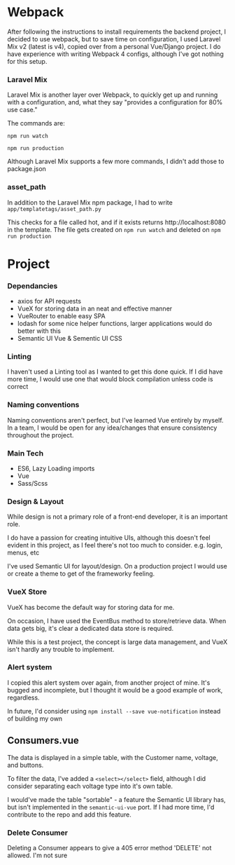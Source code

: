 # Webpack
After following the instructions to install requirements the backend project,
I decided to use webpack, but to save time on configuration, I used Laravel Mix v2 (latest is v4), copied over from a personal Vue/Django project. I do have experience with writing Webpack 4 configs, although I've got nothing for this setup.

### Laravel Mix

Laravel Mix is another layer over Webpack, to quickly get up and running with a configuration, and, what they say
"provides a configuration for 80% use case."

The commands are:

`npm run watch`

`npm run production`

Although Laravel Mix supports a few more commands, I didn't add those to package.json

### asset_path
In addition to the Laravel Mix npm package, I had to write `app/templatetags/asset_path.py`

This checks for a file called hot, and if it exists returns http://localhost:8080 in the template. 
The file gets created on `npm run watch` and deleted on `npm run production`


# Project

### Dependancies
- axios for API requests
- VueX for storing data in an neat and effective manner 
- VueRouter to enable easy SPA
- lodash for some nice helper functions, larger applications would do better with this
- Semantic UI Vue & Sementic UI CSS


### Linting
I haven't used a Linting tool as I wanted to get this done quick.
If I did have more time, I would use one that would block compilation unless code is correct


### Naming conventions
Naming conventions aren't perfect, but I've learned Vue entirely by myself.
In a team, I would be open for any idea/changes that ensure consistency throughout the project.


### Main Tech
- ES6, Lazy Loading imports
- Vue
- Sass/Scss


### Design & Layout
While design is not a primary role of a front-end developer, it is an important role.

I do have a passion for creating intuitive UIs, although this doesn't feel evident in this project,
as I feel there's not too much to consider. e.g. login, menus, etc

I've used Semantic UI for layout/design. On a production project I would use or create a theme 
to get of the frameworky feeling.


### VueX Store
VueX has become the default way for storing data for me.

On occasion, I have used the EventBus method to store/retrieve data. When data gets big,
it's clear a dedicated data store is required.

While this is a test project, the concept is large data management, and VueX isn't hardly any trouble to implement.


### Alert system
I copied this alert system over again, from another project of mine. It's bugged and incomplete, but I thought it would be a good example of work, regardless.

In future, I'd consider using `npm install --save vue-notification` instead of building my own


## Consumers.vue
The data is displayed in a simple table, with the Customer name, voltage, and buttons.

To filter the data, I've added a `<select></select>` field, although I did consider separating each voltage type
into it's own table. 

I would've made the table "sortable" - a feature the Semantic UI library has, but isn't implemented in the `semantic-ui-vue` port.
If I had more time, I'd contribute to the repo and add this feature.	


### Delete Consumer
Deleting a Consumer appears to give a 405 error method 'DELETE' not allowed.
I'm not sure 


